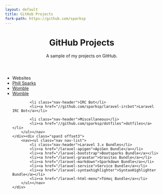 ```yaml
---
layout: default
title: GitHub Projects
fork-path: https://github.com/sparksp
---
```


<header class="jumbotron subhead" id="overview">
	<h1>GitHub Projects</h1>
    <p class="lead">A sample of my projects on GitHub.</p>
</header>

<div class="row">
	<div class="span3">
		<nav><ul class="nav nav-list">
			<li class="nav-header">Websites</li>
			<li><a href="//github.com/sparksp/phills.me.uk">Phill Sparks</a></li>
			<li><a href="//github.com/sparksp/womble">Womble</a></li>
			<li><a href="//github.com/sparksp/habook">Womble</a></li>

			<li class="nav-header">IRC Bot</li>
			<li><a href="//github.com/sparksp/laravel-ircbot">Laravel IRC Bot</a></li>

			<li class="nav-header">Miscellaneous</li>
			<li><a href="//github.com/sparksp/dotfiles">dotfiles</a></li>
		</ul></nav>
	</div><div class="span3 offset3">
		<nav><ul class="nav nav-list">
			<li class="nav-header">Laravel 3.x Bundles</li>
			<li><a href="/laravel-apigen">ApiGen Bundle</a></li>
			<li><a href="/laravel-bootstrap">Bootsparks Bundle</a></li>
			<li><a href="/laravel-gravatar">Gravitas Bundle</a></li>
			<li><a href="/laravel-markdown">Sparkdown Bundle</a></li>
			<li><a href="/laravel-service">Service Bundle</a></li>
			<li><a href="/laravel-syntaxhighlighter">SyntaxHighlighter Bundle</a></li>
			<li><a href="/laravel-html-menu">Τόπος Bundle</a></li>
		</ul></nav>
	</div>
</div>
